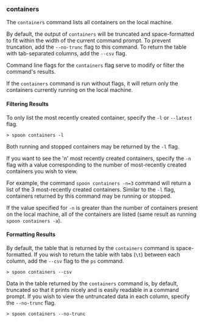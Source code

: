 ### containers

The `containers` command lists all containers on the local machine.  

By default, the output of `containers` will be truncated and space-formatted to fit within the width of the current command prompt. To prevent truncation, add the `--no-trunc` flag to this command. To return the table with tab-separated columns, add the `--csv` flag. 

Command line flags for the `containers` flag serve to modify or filter the command's results. 

If the `containers` command is run without flags, it will return only the containers currently running on the local machine. 

#### Filtering Results

To only list the most recently created container, specify the `-l` or `--latest` flag. 

	> spoon containers -l

Both running and stopped containers may be returned by the `-l` flag. 

If you want to see the 'n' most recently created containers, specify the `-n` flag with a value corresponding to the number of most-recently created containers you wish to view. 

For example, the command `spoon containers -n=3` command will return a list of the 3 most-recently created containers. Similar to the `-l` flag, containers returned by this command may be running or stopped. 

If the value specified for `-n` is greater than the number of containers present on the local machine, all of the containers are listed (same result as running `spoon containers -a`). 

#### Formatting Results

By default, the table that is returned by the `containers` command is space-formatted. If you wish to return the table with tabs (`\t`) between each column, add the `--csv` flag to the `ps` command. 

	> spoon containers --csv

Data in the table returned by the `containers` command is, by default, truncated so that it prints nicely and is easily readable in a command prompt. If you wish to view the untruncated data in each column, specify the `--no-trunc` flag. 

	> spoon containers --no-trunc